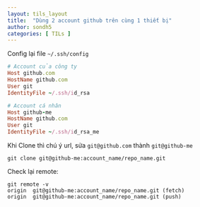 ```yaml
---
layout: tils_layout
title:  "Dùng 2 account github trên cùng 1 thiết bị"
author: sondh5
categories: [ TILs ]
---
```


Config lại file `~/.ssh/config`

```ruby
# Account của công ty
Host github.com
HostName github.com
User git
IdentityFile ~/.ssh/id_rsa

# Account cá nhân
Host github-me   
HostName github.com
User git
IdentityFile ~/.ssh/id_rsa_me
```

Khi Clone thì chú ý url, sửa `git@github.com` thành `git@github-me`
```
git clone git@github-me:account_name/repo_name.git

```

Check lại remote:
```
git remote -v                                                          
origin	git@github-me:account_name/repo_name.git (fetch)
origin	git@github-me:account_name/repo_name.git (push)
```

